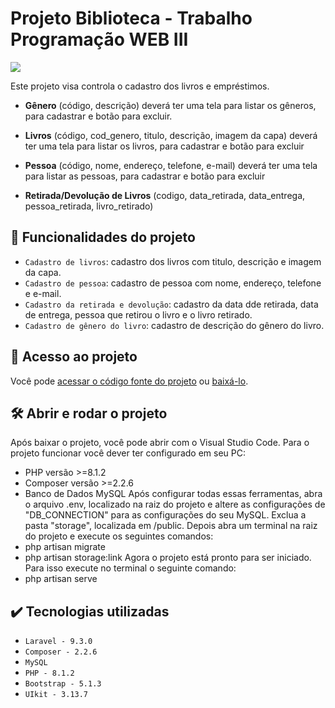 # Projeto Biblioteca - Trabalho Programação WEB III
<p align="left">
    <img src="https://img.shields.io/badge/Status-Conclu%C3%ADdo-brightgreen?style=for-the-badge"/>
</p>

Este projeto visa controla o cadastro dos livros e empréstimos.

* **Gênero** (código, descrição) deverá ter uma tela para listar os gêneros, para cadastrar e botão para excluir.

* **Livros** (código, cod_genero, titulo, descrição, imagem da capa) deverá ter uma tela para listar os livros, para cadastrar e botão para excluir

* **Pessoa** (código, nome, endereço, telefone, e-mail) deverá ter uma tela para listar as pessoas, para cadastrar e botão para excluir

* **Retirada/Devolução de Livros** (codigo, data_retirada, data_entrega, pessoa_retirada, livro_retirado)

## :hammer: Funcionalidades do projeto
- `Cadastro de livros`: cadastro dos livros com titulo, descrição e imagem da capa.
- `Cadastro de pessoa`: cadastro de pessoa com nome, endereço, telefone e e-mail.
- `Cadastro da retirada e devolução`: cadastro da data dde retirada, data de entrega, pessoa que retirou o livro e o livro retirado.
- `Cadastro de gênero do livro`: cadastro de descrição do gênero do livro.

## :file_folder: Acesso ao projeto
Você pode [acessar o código fonte do projeto](https://github.com/GabrielSchiavo/projeto-biblioteca) ou [baixá-lo](https://github.com/GabrielSchiavo/projeto-biblioteca/archive/refs/heads/main.zip).

## 	:hammer_and_wrench: Abrir e rodar o projeto
Após baixar o projeto, você pode abrir com o Visual Studio Code. Para o projeto funcionar você dever ter configurado em seu PC:
* PHP versão >=8.1.2
* Composer versão >=2.2.6
* Banco de Dados MySQL
Após configurar todas essas ferramentas, abra o arquivo .env, localizado na raiz do projeto e altere as configurações de "DB_CONNECTION" para as configurações do seu MySQL. Exclua a pasta "storage", localizada em /public. Depois abra um terminal na raiz do projeto e execute os seguintes comandos:
* php artisan migrate
* php artisan storage:link
Agora o projeto está pronto para ser iniciado. Para isso execute no terminal o seguinte comando:
* php artisan serve

## :heavy_check_mark: Tecnologias utilizadas
* `Laravel - 9.3.0`
* `Composer - 2.2.6`
* `MySQL`
* `PHP - 8.1.2`
* `Bootstrap - 5.1.3`
* `UIkit - 3.13.7`

